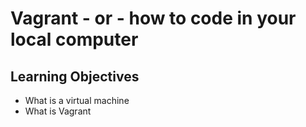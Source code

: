 # Vagrant - or - how to code in your local computer
## Learning Objectives
* What is a virtual machine
* What is Vagrant
